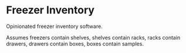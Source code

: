 # Freezer Inventory

Opinionated freezer inventory software.

Assumes freezers contain shelves, shelves contain racks, racks contain drawers,
drawers contain boxes, boxes contain samples.
